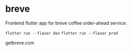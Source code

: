 # breve

Frontend flutter app for breve coffee order-ahead service.

`flutter run --flavor dev`
`flutter run --flavor prod`

getbreve.com